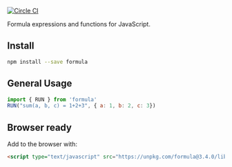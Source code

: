 [![Circle CI](https://circleci.com/gh/FormBucket/formula.svg?style=svg)](https://circleci.com/gh/FormBucket/formula)

Formula expressions and functions for JavaScript.

## Install

```sh
npm install --save formula
```

## General Usage

```js
import { RUN } from 'formula'
RUN("sum(a, b, c) = 1+2+3", { a: 1, b: 2, c: 3})
```

## Browser ready

Add to the browser with:

```html
<script type="text/javascript" src="https://unpkg.com/formula@3.4.0/lib/formula.min.js"
```
